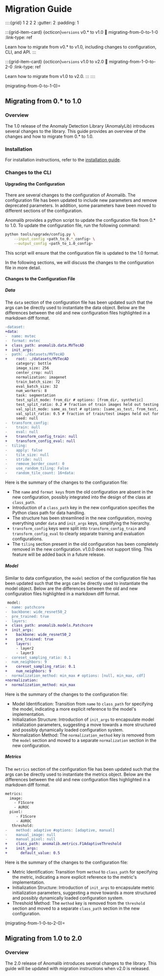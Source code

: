 # Migration Guide

::::{grid} 1 2 2 2
:gutter: 2
:padding: 1

:::{grid-item-card} {octicon}`versions` v0.\* to v1.0
:link: migrating-from-0-to-1-0
:link-type: ref

Learn how to migrate from v0.\* to v1.0, including changes to configuration, CLI, and API.
:::

:::{grid-item-card} {octicon}`versions` v1.0 to v2.0
:link: migrating-from-1-0-to-2-0
:link-type: ref

Learn how to migrate from v1.0 to v2.0.
:::
::::

(migrating-from-0-to-1-0)=

## Migrating from 0.\* to 1.0

### Overview

The 1.0 release of the Anomaly Detection Library (AnomalyLib) introduces several
changes to the library. This guide provides an overview of the changes and how
to migrate from 0.\* to 1.0.

### Installation

For installation instructions, refer to the [installation guide](anomalib.md).

### Changes to the CLI

#### Upgrading the Configuration

There are several changes to the configuration of Anomalib. The configuration
file has been updated to include new parameters and remove deprecated parameters.
In addition, some parameters have been moved to different sections of the
configuration.

Anomalib provides a python script to update the configuration file from 0.\* to 1.0.
To update the configuration file, run the following command:

```bash
python tools/upgrade/config.py \
    --input_config <path_to_0.*_config> \
    --output_config <path_to_1.0_config>
```

This script will ensure that the configuration file is updated to the 1.0 format.

In the following sections, we will discuss the changes to the configuration file
in more detail.

#### Changes to the Configuration File

##### Data

The `data` section of the configuration file has been updated such that the args
can be directly used to instantiate the data object. Below are the differences
between the old and new configuration files highlighted in a markdown diff format.

```diff
-dataset:
+data:
-  name: mvtec
-  format: mvtec
+  class_path: anomalib.data.MVTecAD
+  init_args:
-  path: ./datasets/MVTecAD
+    root: ./datasets/MVTecAD
     category: bottle
     image_size: 256
     center_crop: null
     normalization: imagenet
     train_batch_size: 72
     eval_batch_size: 32
     num_workers: 8
     task: segmentation
     test_split_mode: from_dir # options: [from_dir, synthetic]
     test_split_ratio: 0.2 # fraction of train images held out testing (usage depends on test_split_mode)
     val_split_mode: same_as_test # options: [same_as_test, from_test, synthetic]
     val_split_ratio: 0.5 # fraction of train/test images held out for validation (usage depends on val_split_mode)
     seed: null
-  transform_config:
-    train: null
-    eval: null
+    transform_config_train: null
+    transform_config_eval: null
-  tiling:
-    apply: false
-    tile_size: null
-    stride: null
-    remove_border_count: 0
-    use_random_tiling: False
-    random_tile_count: 16+data:
```

Here is the summary of the changes to the configuration file:

- The `name` and `format keys` from the old configuration are absent in the new
  configuration, possibly integrated into the design of the class at `class_path`.
- Introduction of a `class_path` key in the new configuration specifies the Python
  class path for data handling.
- The structure has been streamlined in the new configuration, moving everything
  under `data` and `init_args` keys, simplifying the hierarchy.
- `transform_config` keys were split into `transform_config_train` and
  `transform_config_eval` to clearly separate training and evaluation configurations.
- The `tiling` section present in the old configuration has been completely
  removed in the new configuration. v1.0.0 does not support tiling. This feature
  will be added back in a future release.

##### Model

Similar to data configuration, the `model` section of the configuration file has
been updated such that the args can be directly used to instantiate the model object.
Below are the differences between the old and new configuration files highlighted
in a markdown diff format.

```diff
 model:
-  name: patchcore
-  backbone: wide_resnet50_2
-  pre_trained: true
-  layers:
+  class_path: anomalib.models.Patchcore
+  init_args:
+    backbone: wide_resnet50_2
+    pre_trained: true
+    layers:
     - layer2
     - layer3
-  coreset_sampling_ratio: 0.1
-  num_neighbors: 9
+    coreset_sampling_ratio: 0.1
+    num_neighbors: 9
-  normalization_method: min_max # options: [null, min_max, cdf]
+normalization:
+  normalization_method: min_max
```

Here is the summary of the changes to the configuration file:

- Model Identification: Transition from `name` to `class_path` for specifying
  the model, indicating a more explicit reference to the model's implementation.
- Initialization Structure: Introduction of `init_args` to encapsulate model
  initialization parameters, suggesting a move towards a more structured and
  possibly dynamically loaded configuration system.
- Normalization Method: The `normalization_method` key is removed from the `model`
  section and moved to a separate `normalization` section in the new configuration.

##### Metrics

The `metrics` section of the configuration file has been updated such that the
args can be directly used to instantiate the metrics object. Below are the differences
between the old and new configuration files highlighted in a markdown diff format.

```diff
metrics:
  image:
    - F1Score
    - AUROC
  pixel:
     - F1Score
     - AUROC
   threshold:
-    method: adaptive #options: [adaptive, manual]
-    manual_image: null
-    manual_pixel: null
+    class_path: anomalib.metrics.F1AdaptiveThreshold
+    init_args:
+      default_value: 0.5
```

Here is the summary of the changes to the configuration file:

- Metric Identification: Transition from `method` to `class_path` for specifying
  the metric, indicating a more explicit reference to the metric's implementation.
- Initialization Structure: Introduction of `init_args` to encapsulate metric initialization
  parameters, suggesting a move towards a more structured and possibly dynamically
  loaded configuration system.
- Threshold Method: The `method` key is removed from the `threshold` section and
  moved to a separate `class_path` section in the new configuration.

(migrating-from-1-0-to-2-0)=

## Migrating from 1.0 to 2.0

### Overview

The 2.0 release of Anomalib introduces several changes to the library. This guide will be updated with migration instructions when v2.0 is released.

